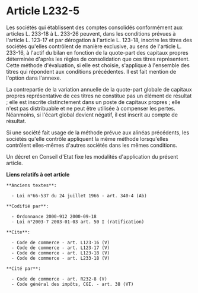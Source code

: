 # Article L232-5

Les sociétés qui établissent des comptes consolidés conformément aux articles L. 233-18 à L. 233-26 peuvent, dans les
conditions prévues à l'article L. 123-17 et par dérogation à l'article L. 123-18, inscrire les titres des sociétés qu'elles
contrôlent de manière exclusive, au sens de l'article L. 233-16, à l'actif du bilan en fonction de la quote-part des capitaux
propres déterminée d'après les règles de consolidation que ces titres représentent. Cette méthode d'évaluation, si elle est
choisie, s'applique à l'ensemble des titres qui répondent aux conditions précédentes. Il est fait mention de l'option dans
l'annexe. 

La contrepartie de la variation annuelle de la quote-part globale de capitaux propres représentative de ces titres ne
constitue pas un élément de résultat ; elle est inscrite distinctement dans un poste de capitaux propres ; elle n'est pas
distribuable et ne peut être utilisée à compenser les pertes. Néanmoins, si l'écart global devient négatif, il est inscrit au
compte de résultat. 

Si une société fait usage de la méthode prévue aux alinéas précédents, les sociétés qu'elle contrôle appliquent la même
méthode lorsqu'elles contrôlent elles-mêmes d'autres sociétés dans les mêmes conditions. 

Un décret en Conseil d'Etat fixe les modalités d'application du présent article.

**Liens relatifs à cet article**

	**Anciens textes**:

	  - Loi n°66-537 du 24 juillet 1966 - art. 340-4 (Ab)

	**Codifié par**:

	  - Ordonnance 2000-912 2000-09-18
	  - Loi n°2003-7 2003-01-03 art. 50 I (ratification)

	**Cite**:

	  - Code de commerce - art. L123-16 (V)
	  - Code de commerce - art. L123-17 (V)
	  - Code de commerce - art. L123-18 (V)
	  - Code de commerce - art. L233-18 (V)

	**Cité par**:

	  - Code de commerce - art. R232-8 (V)
	  - Code général des impôts, CGI. - art. 38 (VT)
